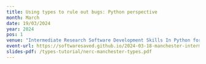 ```yaml
---
title: Using types to rule out bugs: Python perspective
month: March
date: 19/03/2024
year: 2024
pos: 1
venue: "Intermediate Research Software Development Skills In Python for Earth Sciences"
event-url: https://softwaresaved.github.io/2024-03-18-manchester-intermediate-swc/
slides-pdf: /types-tutorial/nerc-manchester-types.pdf
---
```


